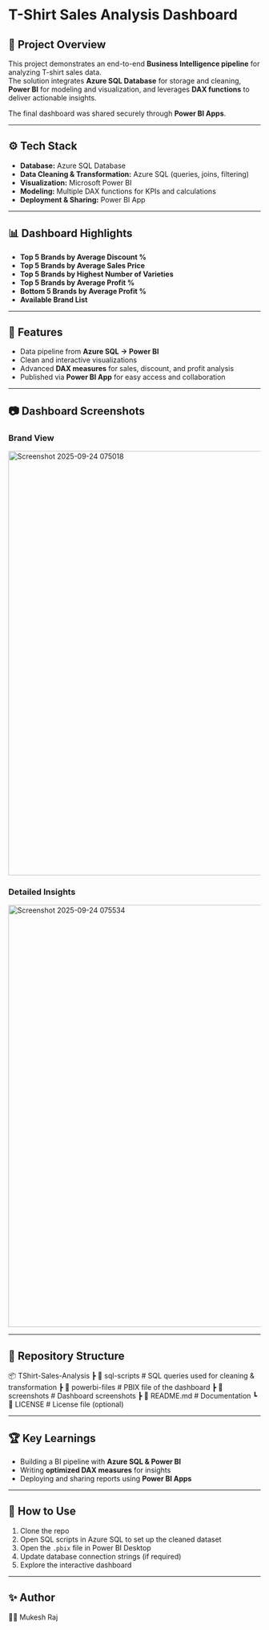 # T-Shirt Sales Analysis Dashboard  

## 📌 Project Overview  
This project demonstrates an end-to-end **Business Intelligence pipeline** for analyzing T-shirt sales data.  
The solution integrates **Azure SQL Database** for storage and cleaning, **Power BI** for modeling and visualization, and leverages **DAX functions** to deliver actionable insights.  

The final dashboard was shared securely through **Power BI Apps**.  

---

## ⚙️ Tech Stack  
- **Database:** Azure SQL Database  
- **Data Cleaning & Transformation:** Azure SQL (queries, joins, filtering)  
- **Visualization:** Microsoft Power BI  
- **Modeling:** Multiple DAX functions for KPIs and calculations  
- **Deployment & Sharing:** Power BI App  

---

## 📊 Dashboard Highlights  
- **Top 5 Brands by Average Discount %**  
- **Top 5 Brands by Average Sales Price**  
- **Top 5 Brands by Highest Number of Varieties**  
- **Top 5 Brands by Average Profit %**  
- **Bottom 5 Brands by Average Profit %**  
- **Available Brand List**  

---

## 🚀 Features  
- Data pipeline from **Azure SQL → Power BI**  
- Clean and interactive visualizations  
- Advanced **DAX measures** for sales, discount, and profit analysis  
- Published via **Power BI App** for easy access and collaboration  

---

## 📷 Dashboard Screenshots  
### Brand View  
 <img width="1914" height="845" alt="Screenshot 2025-09-24 075018" src="https://github.com/user-attachments/assets/917fe9e1-8dd0-4c03-994e-4fee70d4bba4" />


### Detailed Insights  
<img width="1914" height="841" alt="Screenshot 2025-09-24 075534" src="https://github.com/user-attachments/assets/0b581423-870d-4967-8ed2-497c396458e7" />


---

## 📂 Repository Structure  
📦 TShirt-Sales-Analysis
┣ 📂 sql-scripts # SQL queries used for cleaning & transformation
┣ 📂 powerbi-files # PBIX file of the dashboard
┣ 📂 screenshots # Dashboard screenshots
┣ 📜 README.md # Documentation
┗ 📜 LICENSE # License file (optional)


---

## 🏆 Key Learnings  
- Building a BI pipeline with **Azure SQL & Power BI**  
- Writing **optimized DAX measures** for insights  
- Deploying and sharing reports using **Power BI Apps**  

---

## 🔗 How to Use  
1. Clone the repo  
2. Open SQL scripts in Azure SQL to set up the cleaned dataset  
3. Open the `.pbix` file in Power BI Desktop  
4. Update database connection strings (if required)  
5. Explore the interactive dashboard  

---

## ✨ Author  
👨‍💻 Mukesh Raj  

